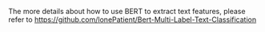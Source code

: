 The more details about how to use BERT to extract text features, please refer to https://github.com/lonePatient/Bert-Multi-Label-Text-Classification